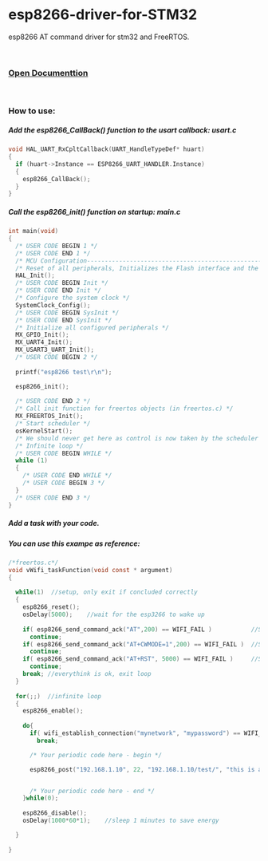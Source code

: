 # esp8266-driver-for-STM32
esp8266 AT command driver for stm32 and FreeRTOS.

&nbsp;
&nbsp;
&nbsp;

### [Open Documenttion](https://paulopereira98.github.io/esp8266-driver-for-STM32/esp8266_8h.html)
&nbsp;
### How to use:

##### Add the esp8266_CallBack() function to the usart callback: usart.c
```c
void HAL_UART_RxCpltCallback(UART_HandleTypeDef* huart)
{
  if (huart->Instance == ESP8266_UART_HANDLER.Instance)
  {
    esp8266_CallBack(); 
  }
}
```

##### Call the esp8266_init() function on startup: main.c
```c
int main(void)
{
  /* USER CODE BEGIN 1 */
  /* USER CODE END 1 */
  /* MCU Configuration--------------------------------------------------------*/
  /* Reset of all peripherals, Initializes the Flash interface and the Systick. */
  HAL_Init();
  /* USER CODE BEGIN Init */
  /* USER CODE END Init */
  /* Configure the system clock */
  SystemClock_Config();
  /* USER CODE BEGIN SysInit */
  /* USER CODE END SysInit */
  /* Initialize all configured peripherals */
  MX_GPIO_Init();
  MX_UART4_Init();
  MX_USART3_UART_Init();
  /* USER CODE BEGIN 2 */
  
  printf("esp8266 test\r\n");

  esp8266_init();
  
  /* USER CODE END 2 */
  /* Call init function for freertos objects (in freertos.c) */
  MX_FREERTOS_Init(); 
  /* Start scheduler */
  osKernelStart();
  /* We should never get here as control is now taken by the scheduler */
  /* Infinite loop */
  /* USER CODE BEGIN WHILE */
  while (1)
  {
    /* USER CODE END WHILE */
    /* USER CODE BEGIN 3 */
  }
  /* USER CODE END 3 */
}
```


##### Add a task with your code.
##### You can use this exampe as reference:
```c
/*freertos.c*/
void vWifi_taskFunction(void const * argument)
{
  
  while(1)  //setup, only exit if concluded correctly
  {
    esp8266_reset();
    osDelay(5000);    //wait for the esp3266 to wake up
    
    if( esp8266_send_command_ack("AT",200) == WIFI_FAIL )           //Sends AT command with timeout (Command for Achknowledgement)
      continue;
    if( esp8266_send_command_ack("AT+CWMODE=1",200) == WIFI_FAIL )  //Sends AT command with timeout (For setting mode of Wifi)
      continue;
    if( esp8266_send_command_ack("AT+RST", 5000) == WIFI_FAIL )     //Sends AT command with timeout (For RESETTING WIFI)
      continue;
    break; //everythink is ok, exit loop
  }
  
  for(;;)  //infinite loop
  {  
    esp8266_enable();
    
    do{
      if( wifi_establish_connection("mynetwork", "mypassword") == WIFI_FAIL )  //connect to a access point
        break;

      /* Your periodic code here - begin */

      esp8266_post("192.168.1.10", 22, "192.168.1.10/test/", "this is a POST request");


      /* Your periodic code here - end */
    }while(0);
    
    esp8266_disable();
    osDelay(1000*60*1);    //sleep 1 minutes to save energy

  }
  
}
```

